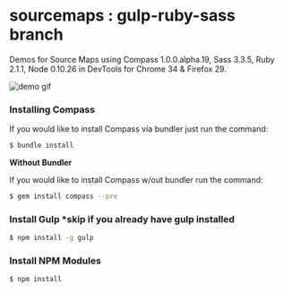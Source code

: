 sourcemaps : gulp-ruby-sass branch
==========

Demos for Source Maps using Compass 1.0.0.alpha.19, Sass 3.3.5, Ruby 2.1.1, Node 0.10.26 in DevTools for Chrome 34
& Firefox 29.

![demo gif](https://dl.dropboxusercontent.com/u/41114960/gulp-ruby-sass.gif)

### Installing Compass

If you would like to install Compass via bundler just run the command:

```bash
$ bundle install
```

**Without Bundler**

If you would like to install Compass w/out bundler run the command:

```bash
$ gem install compass --pre
```

### Install Gulp *skip if you already have gulp installed

```bash
$ npm install -g gulp
```

### Install NPM Modules

```bash
$ npm install
```